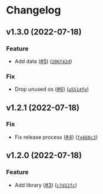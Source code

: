 # Changelog

<!--next-version-placeholder-->

## v1.3.0 (2022-07-18)
### Feature
* Add data ([#5](https://github.com/Bluetooth-Devices/sensor-state-data/issues/5)) ([`206f42d`](https://github.com/Bluetooth-Devices/sensor-state-data/commit/206f42d5b14e80995e78ff5d658d3f0a3f0edc37))

### Fix
* Drop unused os ([#6](https://github.com/Bluetooth-Devices/sensor-state-data/issues/6)) ([`a5514fe`](https://github.com/Bluetooth-Devices/sensor-state-data/commit/a5514fe2135659c026e8f629d96a2337bf49cfc1))

## v1.2.1 (2022-07-18)
### Fix
* Fix release process ([#4](https://github.com/Bluetooth-Devices/sensor-state-data/issues/4)) ([`fe660c3`](https://github.com/Bluetooth-Devices/sensor-state-data/commit/fe660c3ea4a2b964f32e50801ddc4f4c8c85fdd4))

## v1.2.0 (2022-07-18)
### Feature
* Add library ([#3](https://github.com/Bluetooth-Devices/sensor-state-data/issues/3)) ([`c7d12fc`](https://github.com/Bluetooth-Devices/sensor-state-data/commit/c7d12fc63e9e253c3548951bd8c3c0dfc6620dde))
